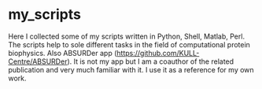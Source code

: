 # my_scripts

Here I collected some of my scripts written in Python, Shell, Matlab, Perl.
The scripts help to sole different tasks in the field of computational  protein biophysics. 
Also
ABSURDer app (https://github.com/KULL-Centre/ABSURDer). 
It is not my app but I am a coauthor of the related publication and very much familiar with it. 
I use it as a reference for my own work.
